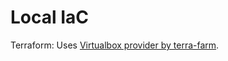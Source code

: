 # Local IaC

Terraform: Uses [Virtualbox provider by terra-farm](https://registry.terraform.io/providers/terra-farm/virtualbox/latest/docs).